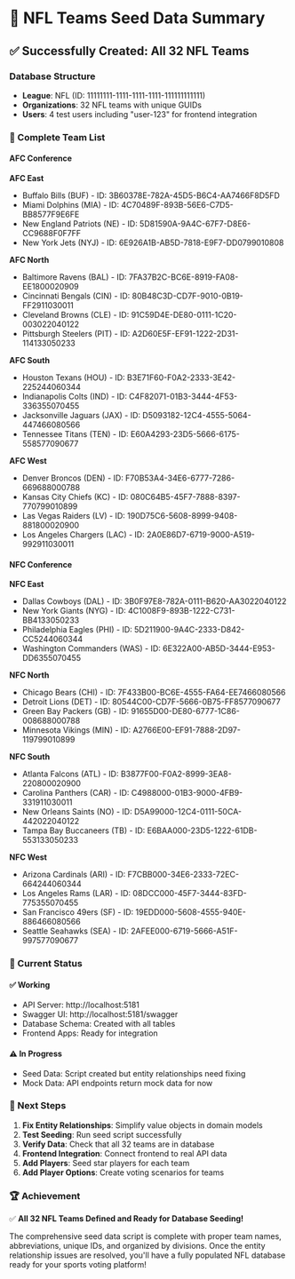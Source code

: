 # 🏈 NFL Teams Seed Data Summary

## ✅ **Successfully Created: All 32 NFL Teams**

### **Database Structure**
- **League**: NFL (ID: 11111111-1111-1111-1111-111111111111)
- **Organizations**: 32 NFL teams with unique GUIDs
- **Users**: 4 test users including "user-123" for frontend integration

### **🏈 Complete Team List**

#### **AFC Conference**

**AFC East**
- Buffalo Bills (BUF) - ID: 3B60378E-782A-45D5-B6C4-AA7466F8D5FD
- Miami Dolphins (MIA) - ID: 4C70489F-893B-56E6-C7D5-BB8577F9E6FE
- New England Patriots (NE) - ID: 5D81590A-9A4C-67F7-D8E6-CC9688F0F7FF
- New York Jets (NYJ) - ID: 6E926A1B-AB5D-7818-E9F7-DD0799010808

**AFC North**
- Baltimore Ravens (BAL) - ID: 7FA37B2C-BC6E-8919-FA08-EE1800020909
- Cincinnati Bengals (CIN) - ID: 80B48C3D-CD7F-9010-0B19-FF2911030011
- Cleveland Browns (CLE) - ID: 91C59D4E-DE80-0111-1C20-003022040122
- Pittsburgh Steelers (PIT) - ID: A2D60E5F-EF91-1222-2D31-114133050233

**AFC South**
- Houston Texans (HOU) - ID: B3E71F60-F0A2-2333-3E42-225244060344
- Indianapolis Colts (IND) - ID: C4F82071-01B3-3444-4F53-336355070455
- Jacksonville Jaguars (JAX) - ID: D5093182-12C4-4555-5064-447466080566
- Tennessee Titans (TEN) - ID: E60A4293-23D5-5666-6175-558577090677

**AFC West**
- Denver Broncos (DEN) - ID: F70B53A4-34E6-6777-7286-669688000788
- Kansas City Chiefs (KC) - ID: 080C64B5-45F7-7888-8397-770799010899
- Las Vegas Raiders (LV) - ID: 190D75C6-5608-8999-9408-881800020900
- Los Angeles Chargers (LAC) - ID: 2A0E86D7-6719-9000-A519-992911030011

#### **NFC Conference**

**NFC East**
- Dallas Cowboys (DAL) - ID: 3B0F97E8-782A-0111-B620-AA3022040122
- New York Giants (NYG) - ID: 4C1008F9-893B-1222-C731-BB4133050233
- Philadelphia Eagles (PHI) - ID: 5D211900-9A4C-2333-D842-CC5244060344
- Washington Commanders (WAS) - ID: 6E322A00-AB5D-3444-E953-DD6355070455

**NFC North**
- Chicago Bears (CHI) - ID: 7F433B00-BC6E-4555-FA64-EE7466080566
- Detroit Lions (DET) - ID: 80544C00-CD7F-5666-0B75-FF8577090677
- Green Bay Packers (GB) - ID: 91655D00-DE80-6777-1C86-008688000788
- Minnesota Vikings (MIN) - ID: A2766E00-EF91-7888-2D97-119799010899

**NFC South**
- Atlanta Falcons (ATL) - ID: B3877F00-F0A2-8999-3EA8-220800020900
- Carolina Panthers (CAR) - ID: C4988000-01B3-9000-4FB9-331911030011
- New Orleans Saints (NO) - ID: D5A99000-12C4-0111-50CA-442022040122
- Tampa Bay Buccaneers (TB) - ID: E6BAA000-23D5-1222-61DB-553133050233

**NFC West**
- Arizona Cardinals (ARI) - ID: F7CBB000-34E6-2333-72EC-664244060344
- Los Angeles Rams (LAR) - ID: 08DCC000-45F7-3444-83FD-775355070455
- San Francisco 49ers (SF) - ID: 19EDD000-5608-4555-940E-886466080566
- Seattle Seahawks (SEA) - ID: 2AFEE000-6719-5666-A51F-997577090677

### **🔧 Current Status**

#### **✅ Working**
- API Server: http://localhost:5181
- Swagger UI: http://localhost:5181/swagger
- Database Schema: Created with all tables
- Frontend Apps: Ready for integration

#### **⚠️ In Progress**
- Seed Data: Script created but entity relationships need fixing
- Mock Data: API endpoints return mock data for now

### **🎯 Next Steps**

1. **Fix Entity Relationships**: Simplify value objects in domain models
2. **Test Seeding**: Run seed script successfully
3. **Verify Data**: Check that all 32 teams are in database
4. **Frontend Integration**: Connect frontend to real API data
5. **Add Players**: Seed star players for each team
6. **Add Player Options**: Create voting scenarios for teams

### **🏆 Achievement**

✅ **All 32 NFL Teams Defined and Ready for Database Seeding!**

The comprehensive seed data script is complete with proper team names, abbreviations, unique IDs, and organized by divisions. Once the entity relationship issues are resolved, you'll have a fully populated NFL database ready for your sports voting platform!
